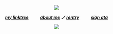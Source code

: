 

<h5 align="center"

![](https://64.media.tumblr.com/1117fe81649875d57b424c1cd7fb2b99/86f2109564174a46-f0/s250x400/e7edd741f7e479134e29e641355ff81936675301.pnj)

[my linktree](https://linktr.ee/6zerb) 　  　 [about me](https://en.pronouns.page/@6zerb) ノ [rentry](https://rentry.co/6zerb) 　  　 [sign ata](https://6zerb.atabook.org) 

![](https://64.media.tumblr.com/0cb4f612871614db27f0b52ae3571e7c/3c346da3d96d8239-dc/s400x600/ac55dbd40f0a709eb28471ff794feb4f30931216.pnj)

